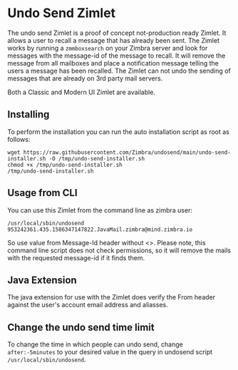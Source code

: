 # Undo Send Zimlet

The undo send Zimlet is a proof of concept not-production ready Zimlet. It allows a user to recall a message that has already been sent. The Zimlet works by running a `zmmboxsearch` on your Zimbra server and look for messages with the message-id of the message to recall. It will remove the message from all mailboxes and place a notification message telling the users a message has been recalled. The Zimlet can not undo the sending of messages that are already on 3rd party mail servers.

Both a Classic and Modern UI Zimlet are available.

## Installing

To perform the installation you can run the auto installation script as root as follows:

```
wget https://raw.githubusercontent.com/Zimbra/undosend/main/undo-send-installer.sh -O /tmp/undo-send-installer.sh
chmod +x /tmp/undo-send-installer.sh
/tmp/undo-send-installer.sh
```

## Usage from CLI

You can use this Zimlet from the command line as zimbra user: 

```
/usr/local/sbin/undosend 953242361.435.1586347147822.JavaMail.zimbra@mind.zimbra.io
```

So use value from Message-Id header without <>. Please note, this command line script does not check permissions, so it will remove the mails with the requested message-id if it finds them.

## Java Extension

The java extension for use with the Zimlet does verify the From header against the user's account email address and aliasses.

## Change the undo send time limit

To change the time in which people can undo send, change `after:-5minutes` to your desired value in the query in undosend script `/usr/local/sbin/undosend`.
